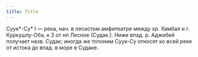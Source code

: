 ```yaml
---
title: Title
---
```


Суук*-Су* I — река, нач. в лесистом амфитеатре между хр. Хамбал и г.
Куркушлу-Оба, к З от нп Лесное (Судак.). Ниже впад. р. Аджибей получает назв.
Судак; иногда же топоним Суук-Су относят ко всей реке от истока до впад. в море
в Судаке.
